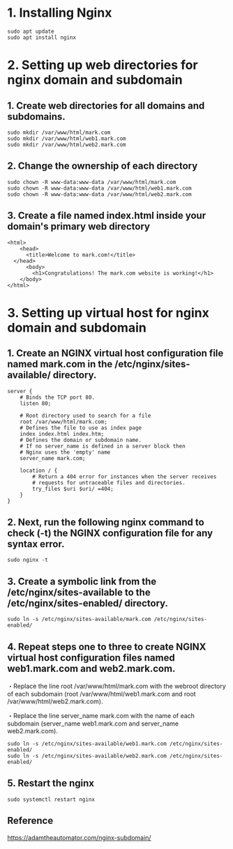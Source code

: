 # 1. Installing Nginx
```
sudo apt update
sudo apt install nginx
```

# 2. Setting up web directories for nginx domain and subdomain
## 1. Create web directories for all domains and subdomains.
```
sudo mkdir /var/www/html/mark.com
sudo mkdir /var/www/html/web1.mark.com
sudo mkdir /var/www/html/web2.mark.com
```
## 2. Change the ownership of each directory
```
sudo chown -R www-data:www-data /var/www/html/mark.com
sudo chown -R www-data:www-data /var/www/html/web1.mark.com
sudo chown -R www-data:www-data /var/www/html/web2.mark.com
```
## 3. Create a file named index.html inside your domain's primary web directory
```
<html>
	<head>
	  <title>Welcome to mark.com!</title>
  </head>
	  <body>
	    <h1>Congratulations! The mark.com website is working!</h1>
    </body>
</html>
```
# 3. Setting up virtual host for nginx domain and subdomain
## 1. Create an NGINX virtual host configuration file named mark.com in the /etc/nginx/sites-available/ directory.
```
server {
    # Binds the TCP port 80.
    listen 80; 

    # Root directory used to search for a file
    root /var/www/html/mark.com;
    # Defines the file to use as index page
    index index.html index.htm;
    # Defines the domain or subdomain name. 
    # If no server_name is defined in a server block then 
    # Nginx uses the 'empty' name
    server_name mark.com;

    location / {
        # Return a 404 error for instances when the server receives 
        # requests for untraceable files and directories.
        try_files $uri $uri/ =404;
    }
}
```
## 2. Next, run the following nginx command to check (-t) the NGINX configuration file for any syntax error.
```
sudo nginx -t
```
## 3. Create a symbolic link from the /etc/nginx/sites-available to the /etc/nginx/sites-enabled/ directory. 
```
sudo ln -s /etc/nginx/sites-available/mark.com /etc/nginx/sites-enabled/
```
## 4. Repeat steps one to three to create NGINX virtual host configuration files named web1.mark.com and web2.mark.com.
・Replace the line root /var/www/html/mark.com with the webroot directory of each subdomain (root /var/www/html/web1.mark.com and root /var/www/html/web2.mark.com).

・Replace the line server_name mark.com with the name of each subdomain (server_name web1.mark.com and server_name web2.mark.com).

```
sudo ln -s /etc/nginx/sites-available/web1.mark.com /etc/nginx/sites-enabled/
sudo ln -s /etc/nginx/sites-available/web2.mark.com /etc/nginx/sites-enabled/
```

## 5. Restart the nginx
```
sudo systemctl restart nginx
```

## Reference
https://adamtheautomator.com/nginx-subdomain/